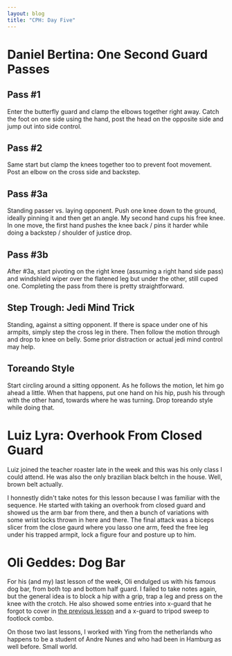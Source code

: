 ```yaml
---
layout: blog
title: "CPH: Day Five"
---
```

# Daniel Bertina: One Second Guard Passes

## Pass #1
Enter the butterfly guard and clamp the elbows together right away. Catch the foot on one side using the hand, post the head on the opposite side and jump out into side control.

## Pass #2
Same start but clamp the knees together too to prevent foot movement. Post an elbow on the cross side and backstep.

## Pass #3a
Standing passer vs. laying opponent. Push one knee down to the ground, ideally pinning it and then get an angle. My second hand cups his free knee. In one move, the first hand pushes the knee back / pins it harder while doing a backstep / shoulder of justice drop.

## Pass #3b
After #3a, start pivoting on the right knee (assuming a right hand side pass) and windshield wiper over the flatened leg but under the other, still cuped one. Completing the pass from there is pretty straightforward.

## Step Trough: Jedi Mind Trick
Standing, against a sitting opponent. If there is space under one of his armpits, simply step the cross leg in there. Then follow the motion through and drop to knee on belly. Some prior distraction or actual jedi mind control may help.

## Toreando Style
Start circling around a sitting opponent. As he follows the motion, let him go ahead a little. When that happens, put one hand on his hip, push his through with the other hand, towards where he was turning. Drop toreando style while doing that.


# Luiz Lyra: Overhook From Closed Guard

Luiz joined the teacher roaster late in the week and this was his only class I could attend. He was also the only brazilian black beltch in the house. Well, brown belt actually.

I honnestly didn't take notes for this lesson because I was familiar with the sequence. He started with taking an overhook from closed guard and showed us the arm bar from there, and then a bunch of variations with some wrist locks thrown in here and there. The final attack was a biceps slicer from the close gaurd where you lasso one arm, feed the free leg under his trapped armpit, lock a figure four and posture up to him.


# Oli Geddes: Dog Bar

For his (and my) last lesson of the week, Oli endulged us with his famous dog bar, from both top and bottom half guard. I failed to take notes again, but the general idea is to block a hip with a grip, trap a leg and press on the knee with the crotch. He also showed some entries into x-guard that he forgot to cover in [the previous lesson]() and a x-guard to tripod sweep to footlock combo.

On those two last lessons, I worked with Ying from the netherlands who happens to be a student of Andre Nunes and who had been in Hamburg as well before. Small world.